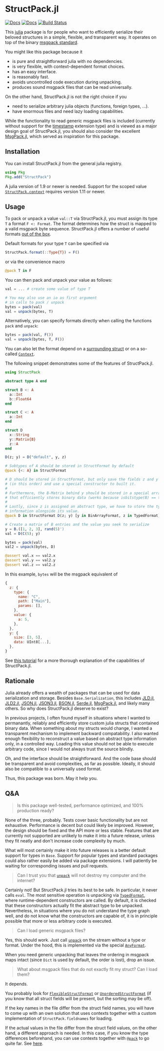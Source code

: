 # StructPack.jl

[![Docs](https://img.shields.io/badge/docs-stable-blue.svg)](https://tscode.github.io/StructPack.jl/stable/)
[![Docs](https://img.shields.io/badge/docs-dev-blue.svg)](https://tscode.github.io/StructPack.jl/dev/)
[![Build Status](https://github.com/tscode/StructPack.jl/actions/workflows/CI.yml/badge.svg?branch=main)](https://github.com/tscode/StructPack.jl/actions/workflows/CI.yml?query=branch%3Amain)

This [julia](https://julialang.org) package is for people who want to efficiently serialize their beloved structures in a simple, flexible, and transparent way.
It operates on top of the binary [msgpack standard](https://msgpack.org/index.html).

You might like this package because it

- is pure and straightforward julia with no dependencies.
- is very flexible, with context-dependent format choices.
- has an easy interface.
- is reasonably fast.
- avoids uncontrolled code execution during unpacking.
- produces sound msgpack files that can be read universally.

On the other hand, StructPack.jl is not the right choice if you
 
- need to serialize arbitrary julia objects (functions, foreign types, ...).
- have enormous files and need lazy loading capabilities.

While the functionality to read generic msgpack files is included (currently without support for the [timestamp](https://github.com/msgpack/msgpack/blob/master/spec.md#timestamp-extension-type) extension type) and is viewed as a major design goal of StructPack.jl, you should also consider the excellent [MsgPack.jl](https://github.com/JuliaIO/MsgPack.jl), which served as inspiration for this package.

## Installation
You can install StructPack.jl from the general julia registry.
```julia
using Pkg
Pkg.add("StructPack")
```
A julia version of 1.9 or newer is needed.
Support for the scoped value [`StructPack.context`](https://tscode.github.io/StructPack.jl/dev/reference/#StructPack.context) requires version 1.11 or newer.

## Usage
To pack or unpack a value `val::T` via StructPack.jl, you must assign its type `T` a format `F <: Format`.
The format determines how the struct is mapped to a valid msgpack byte sequence.
StructPack.jl offers a number of useful formats [out of the box](https://tscode.github.io/StructPack.jl/dev/formats/).

Default formats for your type `T` can be specified via
```julia
StructPack.format(::Type{T}) = F()
```
or via the convenience macro
```julia
@pack T in F
```
You can then pack and unpack your value as follows:
```julia
val = ... # create some value of type T

# You may also use an io as first argument
# in calls to pack / unpack
bytes = pack(val)
val = unpack(bytes, T)
```
Alternatively, you can specify formats directly when calling the functions `pack` and `unpack`:
```julia
bytes = pack(val, F())
val = unpack(bytes, T, F())
```
You can also let the format depend on a [surrounding struct](https://tscode.github.io/StructPack.jl/dev/usage/#Parents-matter) or on a so-called [`Context`](https://tscode.github.io/StructPack.jl/dev/usage/#Context-matters).

The following snippet demonstrates some of the features of StructPack.jl.
```julia
using StructPack

abstract type A end

struct B <: A
  a::Int
  b::Float64
end

struct C <: A
  a::Int
end

struct D
  x::String
  y::Matrix{B}
  z::A
end

D(z; y) = D("default", y, z)

# Subtypes of A should be stored in StructFormat by default
@pack {<: A} in StructFormat

# D should be stored in StructFormat, but only save the fields z and y
# (in this order) and use a special constructor to built it.
#
# Furthermore, the B-Matrix behind y should be stored in a special array format
# that efficiently stores binary data (works because isbitstype(B) == true).
#
# Lastly, since z is assigned an abstract type, we have to store the type
# information alongside its value.
@pack D in StructFormat D(z; y) [y in BinArrayFormat, z in TypedFormat]

# Create a matrix of B entries and the value you seek to serialize
y = B.([1, 2, 3], rand(5)')
val = D(C(5); y)

bytes = pack(val)
val2 = unpack(bytes, D)

@assert val.x == val2.x
@assert val.y == val2.y
@assert val.z == val2.z
```
In this example, `bytes` will be the msgpack equivalent of 
```js
{
  z: {
    type: {
      name: "C",
      path: ["Main"],
      params: [],
    },
    value: {
      a: 5,
    },
  },
  y: {
    size: [3, 5],
    data: UInt8[...],
  },
}
```
See [this tutorial](https://tscode.github.io/StructPack.jl/dev/usage/) for a more thorough explanation of the capabilities of StructPack.jl.

## Rationale

Julia already offers a wealth of packages that can be used for data serialization and storage.
Besides `Base.Serialization`, this includes
[JLD.jl](https://github.com/JuliaIO/JLD.jl),
[JLD2.jl](https://github.com/JuliaIO/JLD2.jl),
[JSON.jl](https://github.com/JuliaIO/JSON.jl),
[JSON3.jl](https://github.com/quinnj/JSON3.jl),
[BSON.jl](https://github.com/JuliaIO/BSON.jl),
[Serde.jl](https://github.com/bhftbootcamp/Serde.jl),
[MsgPack.jl](https://github.com/JuliaIO/MsgPack.jl),
and likely many others.
So why does StructPack.jl deserve to exist?

In previous projects, I often found myself in situations where I wanted to permanantly, reliably and efficiently store custom julia structs that contained binary data.
When something about my structs would change, I wanted a transparent mechanism to implement backward compatability.
I also wanted enough flexibility to reconstruct a value based on abstract type information only, in a controlled way.
Loading this value should not be able to execute arbitrary code, since I would not always trust the source blindly.

Oh, and the interface should be straightforward. And the code base should be
transparent and avoid complexities, as far as possible. Ideally, it should also
be compatible to a universally used format.

Thus, this package was born. May it help you.

## Q&A

> Is this package well-tested, performance optimized, and 100% production ready?

None of the three, probably.
Tests cover basic functionality but are not exhaustive.
Performance is decent but could likely be improved.
However, the design should be fixed and the API more or less stable.
Features that are currently not supported are unlikely to make it into a future release, unless they fit neatly and don't increase code complexity by much.

What will most certainly make it into future releases is a better default support for types in `Base`.
Support for popular types and standard packages could also rather easily be added via package extensions.
I will patiently be waiting for corresponding issues and pull requests.

> Can I trust you that [`unpack`](https://tscode.github.io/StructPack.jl/dev/formats/#StructPack.unpack) will not destroy my computer and the internet?

Certainly not!
But StructPack.jl tries its best to be safe.
In particular, it never calls `eval`.
The most sensitive operation is unpacking via [`TypedFormat`](https://tscode.github.io/StructPack.jl/dev/formats/#StructPack.TypedFormat), where runtime-dependent constructors are called.
By default, it is checked that these constructors actually fit the abstract type to be unpacked.
Nevertheless, in situations where you do not understand the type graph well, and do not know what the constructors are capable of, it is in principle possible that more or less arbitrary code is executed.

> Can I load generic msgpack files?

Yes, this should work.
Just call [`unpack`](https://tscode.github.io/StructPack.jl/dev/formats/#StructPack.unpack) on the stream without a type or format.
Under the hood, this is implemented via the special [`AnyFormat`](https://tscode.github.io/StructPack.jl/dev/formats/#StructPack.AnyFormat).

When you need generic unpacking that leaves the ordering in msgpack maps intact (since `Dict` is used by default, the order is lost), drop an issue.
 
> What about msgpack files that do not exactly fit my struct? Can I load them?

It depends.

You probably look for [`FlexibleStructFormat`](https://tscode.github.io/StructPack.jl/dev/formats/#StructPack.UnorderedStructFormat) or [`UnorderedStructFormat`](https://tscode.github.io/StructPack.jl/dev/formats/#StructPack.UnorderedStructFormat) (if you know that all struct fields will be present, but the sorting may be off).

If the key names in the file differ from the struct field names, you will have to come up with an own solution that uses contexts together with a custom implementation of `StructPack.fieldnames` for loading.

If the actual values in the file differ from the struct field values, on the other hand, a different approach is needed.
In this case, if you know the type differences beforehand, you can use contexts together with [`@pack`](https://tscode.github.io/StructPack.jl/dev/macro) to go quite far.
See [here](https://tscode.github.io/StructPack.jl/dev/usage/#Contexts:-Case-study).

